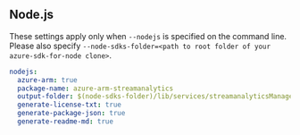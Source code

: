 ## Node.js

These settings apply only when `--nodejs` is specified on the command line.
Please also specify `--node-sdks-folder=<path to root folder of your azure-sdk-for-node clone>`.

``` yaml $(nodejs)
nodejs:
  azure-arm: true
  package-name: azure-arm-streamanalytics
  output-folder: $(node-sdks-folder)/lib/services/streamanalyticsManagement
  generate-license-txt: true
  generate-package-json: true
  generate-readme-md: true
```
